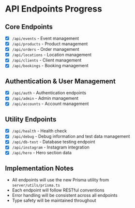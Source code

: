# API Endpoints Progress

## Core Endpoints
- [x] `/api/events` - Event management
- [x] `/api/products` - Product management
- [x] `/api/orders` - Order management
- [x] `/api/locations` - Location management
- [x] `/api/clients` - Client management
- [x] `/api/bookings` - Booking management

## Authentication & User Management
- [x] `/api/auth` - Authentication endpoints
- [x] `/api/admin` - Admin management
- [x] `/api/accounts` - Account management

## Utility Endpoints
- [x] `/api/health` - Health check
- [x] `/api/debug` - Debug information and test data management
- [x] `/api/db-test` - Database testing endpoint
- [x] `/api/instagram` - Instagram integration
- [x] `/api/hero` - Hero section data

## Implementation Notes
- All endpoints will use the new Prisma utility from `server/utils/prisma.ts`
- Each endpoint will follow RESTful conventions
- Error handling will be consistent across all endpoints
- Type safety will be maintained throughout 